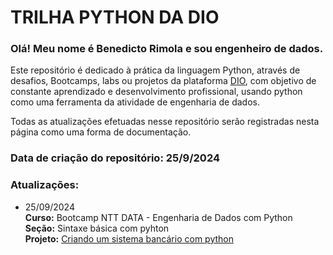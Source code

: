 # TRILHA PYTHON DA DIO
### Olá!  Meu nome é Benedicto Rimola e sou engenheiro de dados.

Este repositório é dedicado à prática da linguagem Python, através de desafios, Bootcamps, labs ou projetos da plataforma [DIO](https://web.dio.me/), com objetivo de constante aprendizado e desenvolvimento profissional, usando python como uma ferramenta da atividade de engenharia de dados.

Todas as atualizações efetuadas nesse repositório serão registradas nesta página como uma forma de documentação.

### Data de criação do repositório: 25/9/2024<br>
### Atualizações:
- 25/09/2024 <br>
**Curso:** Bootcamp NTT DATA - Engenharia de Dados com Python<br>
**Seção:** Sintaxe básica com pyhton<br>
**Projeto:** [Criando um sistema bancário com python](https://github.com/benedictorimola/trilha-python-dio/tree/main/projetos/criacao_sistema_bancario)<br>
